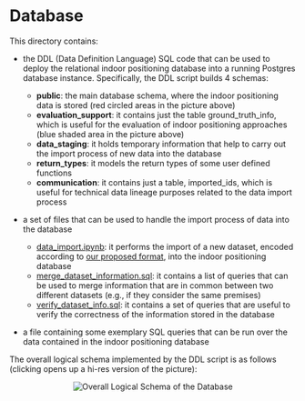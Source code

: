 # Database

This directory contains:
* the DDL (Data Definition Language) SQL code that can be used to deploy the relational indoor positioning database into a running Postgres database instance. Specifically, the DDL script builds 4 schemas:
  * **public**: the main database schema, where the indoor positioning data is stored (red circled areas in the picture above)
  * **evaluation_support**: it contains just the table ground_truth_info, which is useful for the evaluation of indoor positioning approaches (blue shaded area in the picture above)
  * **data_staging**: it holds temporary information that help to carry out the import process of new data into the database
  * **return_types**: it models the return types of some user defined functions
  * **communication**: it contains just a table, imported_ids, which is useful for technical data lineage purposes related to the data import process

* a set of files that can be used to handle the import process of data into the database
   * [data_import.ipynb](https://github.com/dslab-uniud/Database-indoor/blob/main/Database/data_import.ipynb): it performs the import of a new dataset, encoded according to [our proposed format](https://github.com/dslab-uniud/Database-indoor/blob/main/Datasets/README.md), into the indoor positioning database
   * [merge_dataset_information.sql](https://github.com/dslab-uniud/Database-indoor/tree/main/Database/merge_dataset_information.sql): it contains a list of queries that can be used to merge information that are in common between two different datasets (e.g., if they consider the same premises)
   * [verify_dataset_info.sql](https://github.com/dslab-uniud/Database-indoor/tree/main/Database/verify_dataset_info.sql): it contains a set of queries that are useful to verify the correctness of the information stored in the database
* a file containing some exemplary SQL queries that can be run over the data contained in the indoor positioning database


The overall logical schema implemented by the DDL script is as follows (clicking opens up a hi-res version of the picture):

<p align="center">
<img src="https://user-images.githubusercontent.com/45127628/170011003-fc2e5b72-3e69-4fe6-8d15-e3222fc01237.png" alt="Overall Logical Schema of the Database" />
</p>

